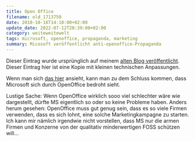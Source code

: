 ```yaml
---
title: Open Office
filename: old_1713750
date: 2010-10-16T14:10:00+02:00
update_date: 2022-07-12T20:39:00+02:00
category: weiteweitewelt
tags: microsoft, openoffice, propaganda, marketing
summary: Micosoft veröffentlicht anti-openoffice-Propaganda
---
```

Dieser Eintrag wurde ursprünglich auf meinem [alten Blog veröffentlicht](https://stu.blogger.de/stories/1713750/). Dieser Eintrag hier ist eine Kopie mit kleinen technischen Anpassungen.

Wenn man sich [das hier](https://web.archive.org/web/20101016235143/http://www.microsoft.com/showcase/en/US/details/faaf9eb8-77c6-4bed-bc08-c069a7bfbb04) ansieht, kann man zu dem Schluss kommen, dass Microsoft sich durch OpenOffice bedroht sieht.

Lustige Sache: Wenn OpenOffice wirklich sooo viel schlechter wäre wie dargestellt, dürfte MS eigentlich so oder so keine Probleme haben. Anders herum gesehen: OpenOffice muss gut genug sein, dass es so viele Firmen verwenden, dass es sich lohnt, eine solche Marketingkampagne zu starten. Ich kann mir nämlich irgendwie nicht vorstellen, dass MS nur die armen Firmen und Konzerne von der qualitativ minderwertigen FOSS schützen will…
